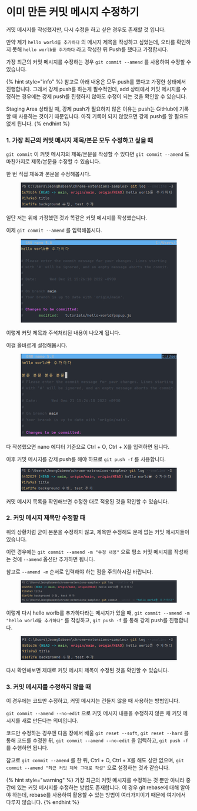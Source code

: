 # 이미 만든 커밋 메시지 수정하기

커밋 메시지를 작성했지만, 다시 수정을 하고 싶은 경우도 존재할 것 입니다.

만약 제가 `hello world를 추가하다` 의 메시지 제목을 작성하고 싶었는데, 오타를 확인하지 못해 `hello worlb를 추가하다` 라고 작성한 뒤 Push를 했다고 가정합시다.

가장 최근의 커밋 메시지를 수정하는 경우 `git commit --amend` 를 사용하여 수정할 수 있습니다.



{% hint style="info" %}
참고로 아래 내용은 모두 push를 했다고 가정한 상태에서 진행합니다. 그래서 강제 push를 하는게 필수적인데, add 상태에서 커밋 메시지를 수정하는 경우에는 강제 push를 진행하지 않아도 수정이 되는 것을 확인할 수 있습니다.

Staging Area 상태일 때, 강제 push가 필요하지 않은 이유는 push는 GitHub에 기록할 때 사용하는 것이기 때문입니다. 아직 기록이 되지 않았으면 강제 push를 할 필요도 없게 됩니다.
{% endhint %}



### 1. 가장 최근의 커밋 메시지 제목/본문 모두 수정하고 싶을 때

`git commit` 이 커밋 메시지의 제목/본문을 작성할 수 있다면 `git commit --amend` 도 마찬가지로 제목/본문을 수정할 수 있습니다.

한 번 직접 제목과 본문을 수정해봅시다.

<figure><img src="../.gitbook/assets/image (6) (3).png" alt=""><figcaption></figcaption></figure>

일단 저는 위에 가정했던 것과 똑같은 커밋 메시지를 작성했습니다.

이제 `git commit --amend` 를 입력해봅시다.

<figure><img src="../.gitbook/assets/image (1) (3).png" alt=""><figcaption></figcaption></figure>

이렇게 커밋 제목과 주석처리된 내용이 나오게 됩니다.

이걸 올바르게 설정해봅시다.

<figure><img src="../.gitbook/assets/image.png" alt=""><figcaption></figcaption></figure>

다 작성했으면 nano 에디터 기준으로 Ctrl + O, Ctrl + X를 입력하면 됩니다.

이후 커밋 메시지를 강제 push를 해야 하므로 `git push -f` 를 사용합니다.

<figure><img src="../.gitbook/assets/image (8).png" alt=""><figcaption></figcaption></figure>

커밋 메시지 목록을 확인해보면 수정한 대로 적용된 것을 확인할 수 있습니다.

### 2. 커밋 메시지 제목만 수정할 때

위의 상황처럼 굳이 본문을 수정하지 않고, 제목만 수정해도 문제 없는 커밋 메시지들이 있습니다.

이런 경우에는 `git commit --amend -m "수정 내용"` 으로 평소 커밋 메시지를 작성하는 것에 `--amend` 옵션만 추가하면 됩니다.

참고로 `--amend -m` 순서로 입력해야 하는 점을 주의하시길 바랍니다.

<figure><img src="../.gitbook/assets/image (2) (6).png" alt=""><figcaption></figcaption></figure>

이렇게 다시 hello worlb를 추가하다라는 메시지가 있을 때, `git commit --amend -m "hello world를 추가하다"` 를 작성하고, `git push -f` 를 통해 강제 push를 진행합니다.

<figure><img src="../.gitbook/assets/image (7) (3).png" alt=""><figcaption></figcaption></figure>

다시 확인해보면 제대로 커밋 메시지 제목이 수정된 것을 확인할 수 있습니다.



### 3. 커밋 메시지를 수정하지 않을 때

이 경우에는 코드만 수정하고, 커밋 메시지는 건들지 않을 때 사용하는 방법입니다.

`git commit --amend --no-edit` 으로 커밋 메시지 내용을 수정하지 않은 채 커밋 메시지를 새로 만든다는 의미입니다.

코드만 수정하는 경우엔 다음 장에서 배울 `git reset --soft`, `git reset --hard` 를 통해 코드를 수정한 뒤, `git commit --amend --no-edit` 을 입력하고, `git push -f` 를 수행하면 됩니다.

참고로 `git commit --amend` 를 한 뒤, Ctrl + O, Ctrl + X를 해도 상관 없으며, `git commit --amend "최근 커밋 제목 그대로 작성"` 으로 설정하는 것과 같습니다.





{% hint style="warning" %}
가장 최근의 커밋 메시지를 수정하는 것 뿐만 아니라 중간에 있는 커밋 메시지를 수정하는 방법도 존재합니다. 이 경우 git rebase에 대해 알아야 하는데, rebase를 사용하여 활용할 수 있는 방법이 여러가지이기 때문에 여기에서 다루지 않습니다.
{% endhint %}
